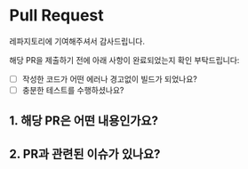 # Pull Request
레파지토리에 기여해주셔서 감사드립니다.

해당 PR을 제출하기 전에 아래 사항이 완료되었는지 확인 부탁드립니다:
- [ ] 작성한 코드가 어떤 에러나 경고없이 빌드가 되었나요?
- [ ] 충분한 테스트를 수행하셨나요?

## 1. 해당 PR은 어떤 내용인가요?
<!-- 해당 PR이 어떠한 내용인지 상세하게 명시 부탁드리겠습니다. 상세한 명시는 1). 문제정의, 2). 해결방법, 3). 해당 PR로 인해 발생할 수 있는 예상문제와 같은 형태로 작성하시면 됩니다.-->

## 2. PR과 관련된 이슈가 있나요?
<!-- PR이 참고하고 있는 이슈가 있다면 관련 자료를 태깅해주세요. 만약에 이슈가 같은 레파지토리의 이슈라면 이슈번호를 태그해주시고, 외부자료라면 URL로 표기해주세요.-->

